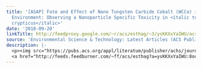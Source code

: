 ```yaml
---
title: '[ASAP] Fate and Effect of Nano Tungsten Carbide Cobalt (WCCo) in the Soil
  Environment: Observing a Nanoparticle Specific Toxicity in <italic toggle="yes">Enchytraeus
  crypticus</italic>'
date: '2018-09-20'
linkTitle: http://feedproxy.google.com/~r/acs/esthag/~3/ysKKXxYaIWU/acs.est.8b02537
source: 'Environmental Science & Technology: Latest Articles (ACS Publications)'
description: |-
  <p><img src="https://pubs.acs.org/appl/literatum/publisher/achs/journals/content/esthag/0/esthag.ahead-of-print/acs.est.8b02537/20180919/images/medium/es-2018-02537e_0005.gif" alt="TOC Graphic"/></p><div><cite>Environmental Science & Technology</cite></div><div>DOI: 10.1021/acs.est.8b02537</div><div class="feedflare">
  <a href="http://feeds.feedburner.com/~ff/acs/esthag?a=ysKKXxYaIWU:8oc8tHTN7n4:yIl2AUoC8zA"><img src="http://feeds.feedburner.com/~ff/acs/esthag?d=yIl2AUoC8zA" border="0"></img></a>
---
```


